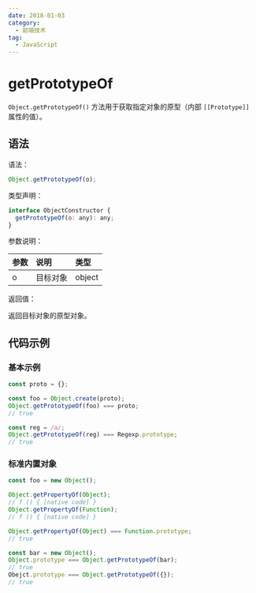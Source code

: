 ```yaml
---
date: 2018-01-03
category:
  - 前端技术
tag:
  - JavaScript
---
```


# getPrototypeOf

`Object.getPrototypeOf()` 方法用于获取指定对象的原型（内部 `[[Prototype]]` 属性的值）。

## 语法

语法：

```js
Object.getPrototypeOf(o);
```

类型声明：

```js
interface ObjectConstructor {
  getPrototypeOf(o: any): any;
}
```

参数说明：

|参数|说明|类型|
|:---|:---|:---|
|o|目标对象|object|

返回值：

返回目标对象的原型对象。

## 代码示例

### 基本示例

```js
const proto = {};

const foo = Object.create(proto);
Object.getPrototypeOf(foo) === proto;
// true

const reg = /a/;
Object.getPrototypeOf(reg) === Regexp.prototype;
// true
```

### 标准内置对象

```js
const foo = new Object();

Object.getPropertyOf(Object);
// f () { [native code] }
Object.getPropertyOf(Function);
// f () { [native code] }

Object.getPropertyOf(Object) === Function.prototype;
// true

const bar = new Object();
Object.prototype === Object.getPrototypeOf(bar);
// true
Obejct.prototype === Object.getPrototypeOf({});
// true
```
